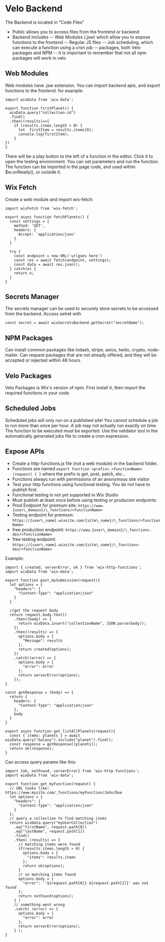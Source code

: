 
# Velo Backend
The Backend is located in "Code Files" 
- Public allows you to access files from the frontend or backend
- Backend includes
  -- Web Modules (.jsw) which allow you to expose functions to the frontend
  -- Regular JS files
  -- Job scheduling, which can execute a function using a cron job
  -- packages, both Velo packages and NPM
  -- it is important to remember that not all npm packages will work in velo

## Web Modules
Web modules have .jsw extension. You can import backend apis, and export functions to the frontend. for example:
```
import wixData from 'wix-data';

export function firstPlanet() {
  wixData.query("collection-id")
  .find()
  .then((results)=>{
    if (results.items.length > 0) {
      let  firstItem = results.items[0];
      console.log(firstItem);
    }
})
}
```
There will be a play button to the left of a function in the editor. Click it to open the testing environment. You can set parameters and run the function. The function can be imported in the page code, and used within $w.onReady(), or outside it.

## Wix Fetch
Create a web module and import wix-fetch:
```
import wixFetch from 'wix-fetch';

export async function fetchPlanets() {
  const settings = {
    method: 'GET',
    headers: {
      Accept: 'application/json'
    }
  }

  try {
    const endpoint = new URL('urlgoes here')
    const res = await fetch(endpoint, settings);
    const data = await res.json();
  } catch(e) {
    return e;
  }
}
```

## Secrets Manager
The secrets manager can be used to securely store secrets to be accessed from the backend.
Access setret with 
```
const secret = await wixSecretsBackend.getSecret("secretName");
```

## NPM Packages
Can install common packages like lodash, stripe, axios, twilio, crypto, node-mailer. Can request packages that are not already offered, and they will be accepted or rejected within 48 hours.

## Velo Packages
Velo Packages is Wix's version of npm. First install it, then import the required functions in your code.

## Scheduled Jobs
Scheduled jobs will only run on a published site!  You cannot schedule a job to run more than once per hour. A job may not actually run exactly on time. The function to be executed must be exported. Use the validator tool in the automatically generated jobs file to create a cron expression. 


## Expose APIs
- Create a http-functions.js file (not a web module) in the backend folder.
- Functions are named ```export function <prefix>_<functionName>(request) { }``` where the prefix is get, post, patch, etc...
- Functions always run with permissions of an anonymous site visitor
- Test your http functions using functional testing. You do not have to publish first.
- Functional testing is not yet supported in Wix Studio
- Must publish at least once before using testing or producion endpoints
- Prod Endpoint for premium site: ```https://www.{user\_domain}/\_functions/<functionName>```
- Testing endpoint for premium: ```https://{user\_name}.wixsite.com/{site\_name}/\_functions/<functionName>```
- free production endpoint: ```https://www.{user\_domain}/\_functions-dev/<functionName>```
- free testing endpoint: ```https://{user\_name}.wixsite.com/{site\_name}/\_functions-dev/<functionName>```

Example:
```
import { created, serverError, ok } from 'wix-http-functions';
import wixData from 'wix-data';

export function post_mySubmission(request){
  let options = {
    "headers": {
      "Content-Type": "application/json"
    }
  }

  //get the request body
  return request.body.text()
    .then((body) => {
      return wixData.insert("collectionName", JSON.parse(body));
    })
    .then((results) => {
      options.body = {
        "Message": results
      };
      return created(options);
    })
    .catch((error) => {
      options.body = {
        "error": error
      };
      return serverError(options);
    });
}

const getResponse = (body) => {
  return {
    headers: {
      "Content-Type": "application/json"
    },
    body
  }
}

export async function get_listAllPlanets(request){
  const { items: planets } = await wixData.query("Galaxy").include("planet").find();
  const response = getResponse([planets]);
  return ok(response);
}
```

Can access query params like this: 
```
import {ok, notFound, serverError} from 'wix-http-functions';
import wixData from 'wix-data';

export function get_myFunction(request) {
  // URL looks like: https://www.mysite.com/_functions/myFunction/John/Doe
  let options = {
    "headers": {
      "Content-Type": "application/json"
    }
  };
  // query a collection to find matching items
  return wixData.query("myUserCollection")
    .eq("firstName", request.path[0])
    .eq("lastName", request.path[1])
    .find()
    .then( (results) => {
      // matching items were found
      if(results.items.length > 0) {
        options.body = {
          "items": results.items
        };
        return ok(options);
      }
      // no matching items found
      options.body = {
        "error": `'${request.path[0]} ${request.path[1]}' was not found`
      };
      return notFound(options);
    } )
    // something went wrong
    .catch( (error) => {
      options.body = {
        "error": error
      };
      return serverError(options);
    } );
}

```
